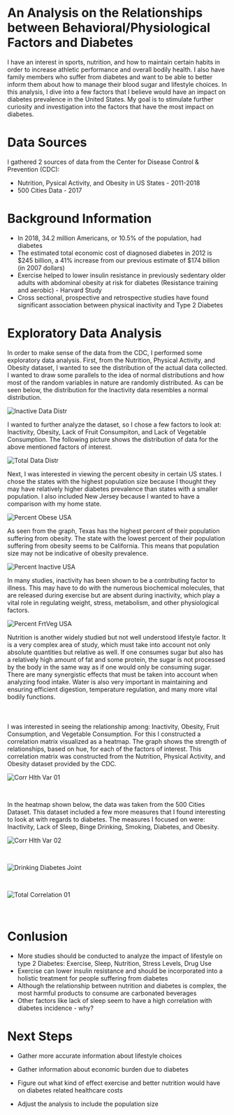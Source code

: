 # An Analysis on the Relationships between Behavioral/Physiological Factors and Diabetes

I have an interest in sports, nutrition, and how to maintain certain habits in order to increase athletic performance and overall bodily health. I also have family members who suffer from diabetes and want to be able to better inform them about how to manage their blood sugar and lifestyle choices. In this analysis, I dive into a few factors that I believe would have an impact on diabetes prevalence in the United States. My goal is to stimulate further curiosity and investigation into the factors that have the most impact on diabetes.

# Data Sources

I gathered 2 sources of data from the Center for Disease Control & Prevention (CDC):
* Nutrition, Pysical Activity, and Obesity in US States - 2011-2018
* 500 Cities Data - 2017

# Background Information

* In 2018, 34.2 million Americans, or 10.5% of the population, had diabetes
* The estimated total economic cost of diagnosed diabetes in 2012 is $245 billion, a 41% increase from our previous estimate of $174 billion (in 2007 dollars)
* Exercise helped to lower insulin resistance in previously sedentary older adults with abdominal obesity at risk for diabetes (Resistance training and aerobic) - Harvard Study
* Cross sectional, prospective and retrospective studies have found significant association between physical inactivity and Type 2 Diabetes

# Exploratory Data Analysis

In order to make sense of the data from the CDC, I performed some exploratory data analysis. First, from the Nutrition, Physical Activity, and Obesity dataset, I wanted to see the distribution of the actual data collected. I wanted to draw some parallels to the idea of normal distributions and how most of the random variables in nature are randomly distributed. As can be seen below, the distribution for the Inactivity data resembles a normal distribution. 

![Inactive Data Distr](/img/InactiveDataDistr.png)

I wanted to further analyze the dataset, so I chose a few factors to look at: Inactivity, Obesity, Lack of Fruit Consumpiton, and Lack of Vegetable Consumption. The following picture shows the distribution of data for the above mentioned factors of interest. 


![Total Data Distr](/img/TotalDataDistr.png)

Next, I was interested in viewing the percent obesity in certain US states. I chose the states with the highest population size because I thought they may have relatively higher diabetes prevalence than states with a smaller population. I also included New Jersey because I wanted to have a comparison with my home state.   

![Percent Obese USA](/img/PercentObeseUSA.png)

As seen from the graph, Texas has the highest percent of their population suffering from obesity. The state with the lowest percent of their population suffering from obesity seems to be California. This means that population size may not be indicative of obesity prevalence. 

![Percent Inactive USA](/img/PercentInactiveUSA.png)

In many studies, inactivity has been shown to be a contributing factor to illness. This may have to do with the numerous biochemical molecules, that are released during exercise but are absent during inactivity, which play a vital role in regulating weight, stress, metabolism, and other physiological factors. 

![Percent FrtVeg USA](/img/PercentFrtVegUSA.png)

Nutrition is another widely studied but not well understood lifestyle factor. It is a very complex area of study, which must take into account not only absolute quantities but relative as well. If one consumes sugar but also has a relatively high amount of fat and some protein, the sugar is not processed by the body in the same way as if one would only be consuming sugar. There are many synergistic effects that must be taken into account when analyzing food intake. Water is also very important in maintaining and ensuring efficient digestion, temperature regulation, and many more vital bodily functions.
&nbsp;  
&nbsp;  
&nbsp;  
&nbsp;  
I was interested in seeing the relationship among: Inactivity, Obesity, Fruit Consumption, and Vegetable Consumption. For this I constructed a correlation matrix visualized as a heatmap. The graph shows the strength of relationships, based on hue, for each of the factors of interest. This correlation matrix was constructed from the Nutrition, Physical Activity, and Obesity dataset provided by the CDC.

![Corr Hlth Var 01](/img/CorrHealthVar01.png)

&nbsp;
&nbsp;

In the heatmap shown below, the data was taken from the 500 Cities Dataset. This dataset included a few more measures that I found interesting to look at with regards to diabetes. The measures I focused on were: Inactivity, Lack of Sleep, Binge Drinking, Smoking, Diabetes, and Obesity.

![Corr Hlth Var 02](/img/CorrHlthVar02.png)

&nbsp;
&nbsp;

![Drinking Diabetes Joint](/img/DrinkingDiabetesJoint.png)

&nbsp;
&nbsp;

![Total Correlation 01](/img/TotalCorrelation01.png)

&nbsp;
&nbsp;

# Conlusion

* More studies should be conducted to analyze the impact of lifestyle on type 2 Diabetes: Exercise, Sleep, Nutrition, Stress Levels, Drug Use
* Exercise can lower insulin resistance and should be incorporated into a holistic treatment for people suffering from diabetes
* Although the relationship between nutrition and diabetes is complex, the most harmful products to consume are carbonated beverages
* Other factors like lack of sleep seem to have a high correlation with diabetes incidence - why?

# Next Steps
* Gather more accurate information about lifestyle choices

* Gather information about economic burden due to diabetes

* Figure out what kind of effect exercise and better nutrition would have on diabetes related healthcare costs

* Adjust the analysis to include the population size

